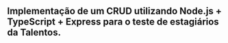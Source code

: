 <h2>Implementação de um CRUD utilizando Node.js + TypeScript + Express para o teste de estagiários da Talentos.</h2> 
